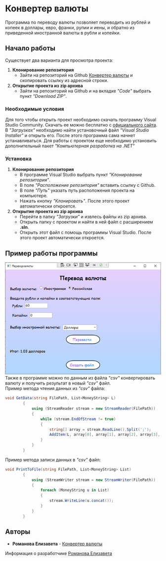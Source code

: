 # Конвертер валюты

Программа по переводу валюты позволяет переводить из рублей и копеек в доллары, евро, франки, рупии и иены, и обратно из приведенной иностранной валюты в рубли и копейки.

## Начало работы
Существует два варианта для просмотра проекта:<br/>
1. **Клонирование репозитория**
    + Зайти на репозиторий на Github [Конвертер валюты](https://github.com/lisaromanova/PR_5_Var_2) и скопировать ссылку из адресной строки.
2. **Открытие проекта из zip архива**
    + Зайти на репозиторий на Github и на вкладке *"Code"* выбрать пункт *"Download ZIP"*.

### Необходимые условия

Для того чтобы открыть проект необходимо скачать программу Visual Studio Community. Скачать ее можно бесплатно с [официального сайта](https://visualstudio.microsoft.com/ru/). В *"Загрузках"* необходимо найти установочный файл *"Visual Studio Installer"* и открыть его. После этого программа сама начнет устанавливаться. Для работы с проектом еще необходимо установить дополнительный пакет *"Компьютерная разработка на .NET"*

### Установка

1. **Клонирование репозитория**
    + В программе Visual Studio выбрать пункт *"Клонирование репозитория"*.
    + В поле *"Расположение репозитория"* вставить ссылку с Github.
    + В поле *"Путь"* указать путь расположения проекта на компьютере.
    + Нажать кнопку *"Клонировать"*. После этого проект автоматически откроется.
2. **Открытие проекта из zip архива**
    + Перейти в папку *"Загрузки"* и извлесь файлы из zip архива.
    + Открыть папку с проектом и найти в ней файл с расширением **.sln**.
    + Открыть этот файл с помощь программы Visual Studio. После этого проект автоматически откроется.
## Пример работы программы
![](https://github.com/lisaromanova/PR_5_Var_2/blob/master/PR_5_Var_2/Image.png)<br/>
Также в программе можно по данным из файла *"csv"* конвертировать валюту и получить результат в новый *"csv"* файл.<br/>
Пример метода чтения данных из *"csv"* файла: 
```C#
void GetData(string FilePath, List<MoneyString> L)
        {
            using (StreamReader stream = new StreamReader(FilePath))
            {
                while (stream.EndOfStream != true)
                {
                    string[] array = stream.ReadLine().Split(';');
                    AddItem(L, array[0], array[1], array[2], array[3], array[4], array[5], array[6]);
                }
            }
        }
```

Пример метода записи данных в *"csv"* файл: 
```C#
void PrintToFile(string FilePath, List<MoneyString> List)
        {
            using (StreamWriter stream = new StreamWriter(FilePath))
            {
                foreach (MoneyString u in List)
                {
                    stream.WriteLine(u.concat());
                }
            }
        }
```

## Авторы

+ **Романова Елизавета** - [Конвертер валюты](https://github.com/lisaromanova/PR_5_Var_2)

Информация о разработчике [Романова Елизавета](https://github.com/lisaromanova)
